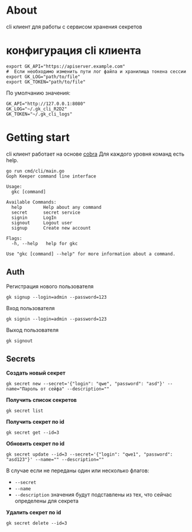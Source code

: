 # About

cli клиент для работы с сервисом хранения секретов

# конфигурация cli клиента

```shell
export GK_API="https://apiserver.example.com"
#  Если необходимо изменить пути лог файла и хранилища токена сессии
export GK_LOG="path/to/file"
export GK_TOKEN="path/to/file"
```

По умолчанию значения:
```shell
GK_API="http://127.0.0.1:8080"
GK_LOG="~/.gk_cli_R2D2"
GK_TOKEN="~/.gk_cli_logs"
```

# Getting start

cli клиент работает на основе [cobra](https://github.com/spf13/cobra)
Для каждого уровня команд есть help. 

```shell
go run cmd/cli/main.go
Goph Keeper command line interface

Usage:
  gkc [command]

Available Commands:
  help        Help about any command
  secret      secret service
  signin      LogIn
  signout     Logout user
  signup      Create new account

Flags:
  -h, --help   help for gkc

Use "gkc [command] --help" for more information about a command.

```

## Auth

Регистрация нового пользователя
```shell
gk signup --login=admin --password=123
```

Вход пользователя
```shell
gk signin --login=admin --password=123
```

Выход пользователя
```shell
gk signout
```

## Secrets

**Создать новый секрет**
```shell
gk secret new --secret='{"login": "qwe", "password": "asd"}' --name="Пароль от сейфа" --description=""
```

**Получить список секретов**
```shell
gk secret list
```

**Получить секрет по id**
```shell
gk secret get --id=3
```

**Обновить секрет по id**
```shell
gk secret update --id=3 --secret='{"login": "qwe1", "password": "asd123"}' --name="" --description=""
```
В случае если не переданы один или несколько флагов:
- `--secret`
- `--name`
- `--description`
значения будут подставлены из тех, что сейчас определены для секрета

**Удалить секрет по id**
```shell
gk secret delete --id=3
```